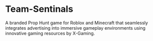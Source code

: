 # Team-Sentinals
A branded Prop Hunt game for Roblox and Minecraft that seamlessly integrates advertising into immersive gameplay environments using innovative gaming resources by X-Gaming.
